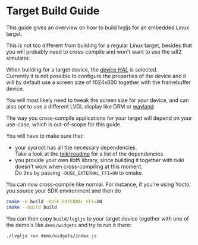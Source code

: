 # Target Build Guide
This guide gives an overview on how to build lvgljs for an embedded Linux target.

This is not too different from building for a regular Linux target,
besides that you will probably need to cross-compile and won't want to use the sdl2 simulator.

When building for a target device, the [*device HAL*](../../src/engine/hal/device) is selected.\
Currently it is not possible to configure the properties of the device and
it will by default use a screen size of 1024x600 together with the framebuffer device.

You will most likely need to tweak the screen size for your device,
and can also opt to use a different LVGL display like DRM or
[wayland](https://github.com/lvgl/lv_drivers/blob/master/wayland/README.md).

The way you cross-compile applications for your target will depend on your use-case,
which is out-of-scope for this guide.

You will have to make sure that:
- your sysroot has all the necessary dependencies.\
Take a look at the [txiki readme](https://github.com/saghul/txiki.js#building) for a list of the dependencies
- you provide your own libffi library, since building it together with txiki doesn't work when cross-compiling at this moment.\
Do this by passing `-DUSE_EXTERNAL_FFI=ON` to cmake.

You can now cross-compile like normal.
For instance, if you're using Yocto, you source your SDK environment and then do

```sh
cmake -B build -DUSE_EXTERNAL_FFI=ON
cmake --build build
```

You can then copy `build/lvgljs` to your target device together with one of the demo's
like `demo/widgets` and try to run it there:

```sh
./lvgljs run demo/widgets/index.js
```
